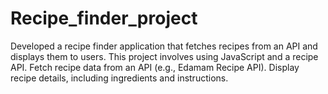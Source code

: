 # Recipe_finder_project
 Developed a recipe finder application that fetches recipes from an API and displays  them to users. This project involves using JavaScript and a recipe API. Fetch  recipe data from an API (e.g., Edamam Recipe API). Display recipe details,  including ingredients and instructions.
